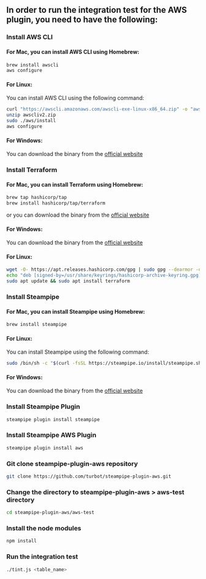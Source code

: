 ## In order to run the integration test for the AWS plugin, you need to have the following:

### Install AWS CLI

#### For Mac, you can install AWS CLI using Homebrew:

```bash
brew install awscli
aws configure
```

#### For Linux:

You can install AWS CLI using the following command:

```bash
curl "https://awscli.amazonaws.com/awscli-exe-linux-x86_64.zip" -o "awscliv2.zip"
unzip awscliv2.zip
sudo ./aws/install
aws configure
```

#### For Windows:

You can download the binary from the [official website](https://docs.aws.amazon.com/cli/latest/userguide/install-cliv2.html)

### Install Terraform

#### For Mac, you can install Terraform using Homebrew:

```bash
brew tap hashicorp/tap
brew install hashicorp/tap/terraform
```

or you can download the binary from the [official website](https://developer.hashicorp.com/terraform/install#darwin)

#### For Windows:

You can download the binary from the [official website](https://developer.hashicorp.com/terraform/install#windows)

#### For Linux:

```bash
wget -O- https://apt.releases.hashicorp.com/gpg | sudo gpg --dearmor -o /usr/share/keyrings/hashicorp-archive-keyring.gpg
echo "deb [signed-by=/usr/share/keyrings/hashicorp-archive-keyring.gpg] https://apt.releases.hashicorp.com $(lsb_release -cs) main" | sudo tee /etc/apt/sources.list.d/hashicorp.list
sudo apt update && sudo apt install terraform
```

### Install Steampipe

#### For Mac, you can install Steampipe using Homebrew:

```bash
brew install steampipe
```

#### For Linux:

You can install Steampipe using the following command:

```bash
sudo /bin/sh -c "$(curl -fsSL https://steampipe.io/install/steampipe.sh)"
```

#### For Windows:

You can download the binary from the [official website](https://steampipe.io/downloads?install=windows)

### Install Steampipe Plugin

```bash
steampipe plugin install steampipe
```

### Install Steampipe AWS Plugin

```bash
steampipe plugin install aws
```

### Git clone steampipe-plugin-aws repository

```bash
git clone https://github.com/turbot/steampipe-plugin-aws.git
```

### Change the directory to steampipe-plugin-aws > aws-test directory

```bash
cd steampipe-plugin-aws/aws-test
```

### Install the node modules

```bash
npm install
```

### Run the integration test

```bash
./tint.js <table_name>
```
